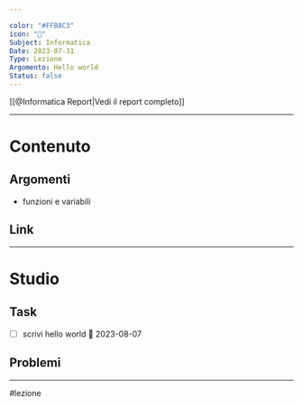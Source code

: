 ```yaml
---

color: "#FFB8C3"
icon: "🎢"
Subject: Informatica
Date: 2023-07-31
Type: Lezione
Argomento: Hello world
Status: false
---
```

[[@Informatica Report|Vedi il report completo]]

---
# Contenuto
## Argomenti
- funzioni e variabili

## Link

---
# Studio
## Task
- [ ] scrivi hello world 📅 2023-08-07 

## Problemi

---
#lezione